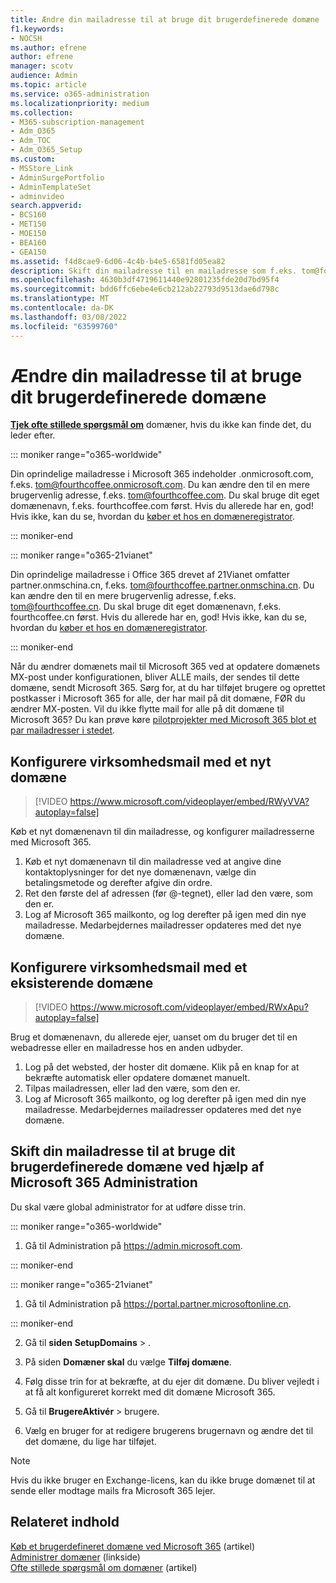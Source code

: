 ```yaml
---
title: Ændre din mailadresse til at bruge dit brugerdefinerede domæne
f1.keywords:
- NOCSH
ms.author: efrene
author: efrene
manager: scotv
audience: Admin
ms.topic: article
ms.service: o365-administration
ms.localizationpriority: medium
ms.collection:
- M365-subscription-management
- Adm_O365
- Adm_TOC
- Adm_O365_Setup
ms.custom:
- MSStore_Link
- AdminSurgePortfolio
- AdminTemplateSet
- adminvideo
search.appverid:
- BCS160
- MET150
- MOE150
- BEA160
- GEA150
ms.assetid: f4d8cae9-6d06-4c4b-b4e5-6581fd05ea82
description: Skift din mailadresse til en mailadresse som f.eks. tom@fourthcoffee.com ved at købe et domænenavn og føje det til Microsoft 365.
ms.openlocfilehash: 4630b3df4719611440e92801235fde20d7bd95f4
ms.sourcegitcommit: bdd6ffc6ebe4e6cb212ab22793d9513dae6d798c
ms.translationtype: MT
ms.contentlocale: da-DK
ms.lasthandoff: 03/08/2022
ms.locfileid: "63599760"
---
```

# <a name="change-your-email-address-to-use-your-custom-domain"></a>Ændre din mailadresse til at bruge dit brugerdefinerede domæne

 **[Tjek ofte stillede spørgsmål om](../setup/domains-faq.yml)** domæner, hvis du ikke kan finde det, du leder efter. 
  
::: moniker range="o365-worldwide"

Din oprindelige mailadresse i Microsoft 365 indeholder .onmicrosoft.com, f.eks. tom@fourthcoffee.onmicrosoft.com. Du kan ændre den til en mere brugervenlig adresse, f.eks. tom@fourthcoffee.com. Du skal bruge dit eget domænenavn, f.eks. fourthcoffee.com først. Hvis du allerede har en, god! Hvis ikke, kan du se, hvordan du [køber et hos en domæneregistrator](../get-help-with-domains/buy-a-domain-name.md).

::: moniker-end

::: moniker range="o365-21vianet"

Din oprindelige mailadresse i Office 365 drevet af 21Vianet omfatter partner.onmschina.cn, f.eks. tom@fourthcoffee.partner.onmschina.cn. Du kan ændre den til en mere brugervenlig adresse, f.eks. tom@fourthcoffee.cn. Du skal bruge dit eget domænenavn, f.eks. fourthcoffee.cn først. Hvis du allerede har en, god! Hvis ikke, kan du se, hvordan du [køber et hos en domæneregistrator](../get-help-with-domains/buy-a-domain-name.md).

::: moniker-end

Når du ændrer domænets mail til Microsoft 365 ved at opdatere domænets MX-post under konfigurationen, bliver ALLE mails, der sendes til dette domæne, sendt Microsoft 365. Sørg for, at du har tilføjet brugere og oprettet postkasser i Microsoft 365 for alle, der har mail på dit domæne, FØR du ændrer MX-posten. Vil du ikke flytte mail for alle på dit domæne til Microsoft 365? Du kan prøve køre [pilotprojekter med Microsoft 365 blot et par mailadresser i stedet](../misc/pilot-microsoft-365-from-my-custom-domain.md).
  
## <a name="set-up-business-email-with-a-new-domain"></a>Konfigurere virksomhedsmail med et nyt domæne

> [!VIDEO https://www.microsoft.com/videoplayer/embed/RWyVVA?autoplay=false]

Køb et nyt domænenavn til din mailadresse, og konfigurer mailadresserne med Microsoft 365.

1. Køb et nyt domænenavn til din mailadresse ved at angive dine kontaktoplysninger for det nye domænenavn, vælge din betalingsmetode og derefter afgive din ordre.
1. Ret den første del af adressen (før @-tegnet), eller lad den være, som den er. 
1. Log af Microsoft 365 mailkonto, og log derefter på igen med din nye mailadresse. Medarbejdernes mailadresser opdateres med det nye domæne. 

## <a name="set-up-business-email-with-an-existing-domain"></a>Konfigurere virksomhedsmail med et eksisterende domæne

> [!VIDEO https://www.microsoft.com/videoplayer/embed/RWxApu?autoplay=false]

Brug et domænenavn, du allerede ejer, uanset om du bruger det til en webadresse eller en mailadresse hos en anden udbyder.

1. Log på det websted, der hoster dit domæne. Klik på en knap for at bekræfte automatisk eller opdatere domænet manuelt. 
1. Tilpas mailadressen, eller lad den være, som den er.
1. Log af Microsoft 365 mailkonto, og log derefter på igen med din nye mailadresse. Medarbejdernes mailadresser opdateres med det nye domæne.

## <a name="change-your-email-address-to-use-your-custom-domain-using-the-microsoft-365-admin-center"></a>Skift din mailadresse til at bruge dit brugerdefinerede domæne ved hjælp af Microsoft 365 Administration

Du skal være global administrator for at udføre disse trin.

::: moniker range="o365-worldwide"

1. Gå til Administration på <a href="https://go.microsoft.com/fwlink/p/?linkid=2024339" target="_blank">https://admin.microsoft.com</a>.

::: moniker-end

::: moniker range="o365-21vianet"

1. Gå til Administration på <a href="https://go.microsoft.com/fwlink/p/?linkid=850627" target="_blank"> https://portal.partner.microsoftonline.cn</a>.

::: moniker-end

2. Gå til **siden** **SetupDomains** > .

3. På siden **Domæner skal** du vælge **Tilføj domæne**.

4. Følg disse trin for at bekræfte, at du ejer dit domæne. Du bliver vejledt i at få alt konfigureret korrekt med dit domæne Microsoft 365.

5. Gå til **BrugereAktivér** >  brugere.

6. Vælg en bruger for at redigere brugerens brugernavn og ændre det til det domæne, du lige har tilføjet.

> [!NOTE]
> Hvis du ikke bruger en Exchange-licens, kan du ikke bruge domænet til at sende eller modtage mails fra Microsoft 365 lejer.
  
## <a name="related-content"></a>Relateret indhold

[Køb et brugerdefineret domæne ved Microsoft 365](../get-help-with-domains/buy-a-domain-name.md) (artikel)\
[Administrer domæner](/admin) (linkside)\
[Ofte stillede spørgsmål om domæner](../setup/domains-faq.yml) (artikel)